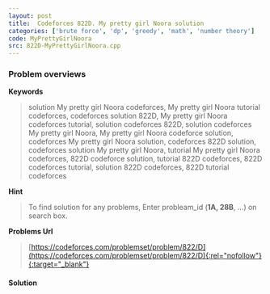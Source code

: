 ```yaml
---
layout: post
title:  Codeforces 822D. My pretty girl Noora solution
categories: ['brute force', 'dp', 'greedy', 'math', 'number theory']
code: MyPrettyGirlNoora
src: 822D-MyPrettyGirlNoora.cpp
---
```

### **Problem overviews**

**Keywords**
> solution My pretty girl Noora codeforces, My pretty girl Noora tutorial codeforces, codeforces solution 822D, My pretty girl Noora codeforces tutorial, solution codeforces 822D, solution codeforces My pretty girl Noora, My pretty girl Noora codeforce solution, codeforces My pretty girl Noora solution, codeforces 822D solution, codeforces solution My pretty girl Noora, tutorial My pretty girl Noora codeforces, 822D codeforce solution, tutorial 822D codeforces, 822D codeforces tutorial, solution 822D codeforces, 822D tutorial codeforces

**Hint**
> To find solution for any problems, Enter probleam_id (**1A, 28B**, ...) on search box. 

**Problems Url**
> [https://codeforces.com/problemset/problem/822/D](https://codeforces.com/problemset/problem/822/D){:rel="nofollow"}{:target="_blank"}

#### **Solution**



